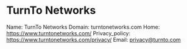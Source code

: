 
# TurnTo Networks

Name: TurnTo Networks
Domain: turntonetworks.com
Home: https://www.turntonetworks.com/
Privacy_policy: https://www.turntonetworks.com/privacy/
Email: privacy@turnto.com

